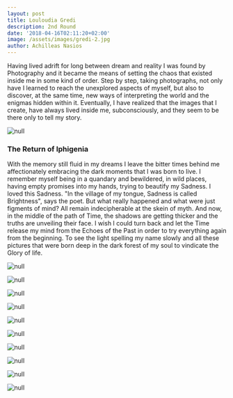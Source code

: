 ```yaml
---
layout: post
title: Louloudia Gredi
description: 2nd Round
date: '2018-04-16T02:11:20+02:00'
image: /assets/images/gredi-2.jpg
author: Achilleas Nasios
---
```

Having lived adrift for long between dream and reality I was found by Photography and it became the means of setting the chaos that existed inside me in some kind of order.
Step by step, taking photographs, not only have I learned to reach the unexplored aspects of myself, but also to discover, at the same time, new ways of interpreting the world and the enigmas hidden within it. Eventually, I have realized that the images that I create, have always lived inside me, subconsciously, and they seem to be there only to tell my story.

![null](/assets/images/louloudia-present1.jpg#full)

### The Return of Iphigenia


With the memory still fluid in my dreams I leave the bitter times behind me affectionately embracing the dark moments that I was born to live. I remember myself  being  in a quandary  and bewildered, in wild places, having  empty  promises  into my hands,  trying to beautify my Sadness. I loved this Sadness. "In the village of my tongue, Sadness is called Brightness", says the poet.
But what really happened and what were just figments of mind? All remain  indecipherable at the skein of myth.
And now, in the middle of the path of Time, the shadows are getting thicker  and the truths are unveiling their face.
I wish I could turn back and let the Time release my mind from the Echoes of the Past in order to try everything again from the beginning.
To see the light spelling my name slowly and all these pictures that  were born deep in the dark forest of my soul to vindicate the Glory of life.


![null](/assets/images/gredi-1.jpg)

![null](/assets/images/gredi-2.jpg)

![null](/assets/images/gredi-3.jpg)

![null](/assets/images/gredi-4.jpg)

![null](/assets/images/gredi-5.jpg)

![null](/assets/images/gredi-6.jpg)

![null](/assets/images/gredi-7.jpg)

![null](/assets/images/gredi-8.jpg)

![null](/assets/images/gredi-9.jpg)

![null](/assets/images/gredi-10.jpg)
